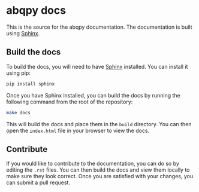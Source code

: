 # abqpy docs

This is the source for the abqpy documentation. The documentation is built using [Sphinx](http://www.sphinx-doc.org/en/master/).

## Build the docs

To build the docs, you will need to have [Sphinx](http://www.sphinx-doc.org/en/master/) installed. You can install it using pip:

```bash
pip install sphinx
```

Once you have Sphinx installed, you can build the docs by running the following command from the root of the repository:

```bash
make docs
```

This will build the docs and place them in the `build` directory. You can then open the `index.html` file in your browser to view the docs.

## Contribute

If you would like to contribute to the documentation, you can do so by editing the `.rst` files. You can then build the docs and view them locally to make sure they look correct. Once you are satisfied with your changes, you can submit a pull request.
